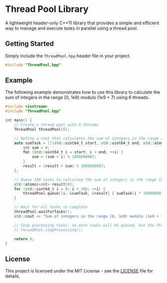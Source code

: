 # Thread Pool Library

A lightweight header-only C++11 library that provides a simple and efficient way to manage and execute tasks in parallel using a thread pool.

## Getting Started
Simply include the `ThreadPool.hpp` header file in your project.

```cpp
#include "ThreadPool.hpp"
```

## Example
The following example demonstrates how to use this library to calculate the sum of integers in the range [0, 1e9) modulo (1e9 + 7) using 6 threads.

```cpp
#include <iostream>
#include "ThreadPool.hpp"

int main() {
    // Create a thread pool with 6 threads
    ThreadPool threadPool(6);

    // Define a task that calculates the sum of integers in the range [start, end) modulo (1e9 + 7)
    auto sumTask = [](std::uint64_t start, std::uint64_t end, std::atomic<int>& result) {
        int sum = 0;
        for (std::uint64_t i = start; i < end; ++i) {
            sum = (sum + i) % 1000000007;
        }
        result = (result + sum) % 1000000007;
    };

    // Queue 100 tasks to calculate the sum of integers in the range [0, 1e9) in parallel
    std::atomic<int> result(0);
    for (std::uint64_t i = 0; i < 100; ++i) {
        threadPool.queue([i, &sumTask, &result] { sumTask(i * 10000000, (i + 1) * 10000000, result); });
    }

    // Wait for all tasks to complete
    threadPool.waitForTasks();
    std::cout << "Sum of integers in the range [0, 1e9) modulo (1e9 + 7) = " << result << std::endl;

    // Stop processing tasks: no more tasks will be queued, but the threads will continue processing the remaining tasks
    // threadPool.stopProcessing();

    return 0;
}
```

## License
This project is licensed under the MIT License - see the [LICENSE](LICENSE.md) file for details.
